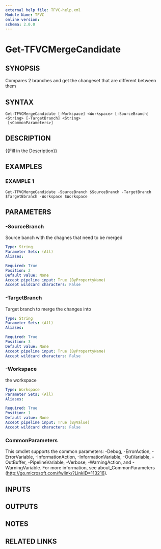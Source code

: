 ```yaml
---
external help file: TFVC-help.xml
Module Name: TFVC
online version:
schema: 2.0.0
---
```


# Get-TFVCMergeCandidate

## SYNOPSIS
Compares 2 branches and get the changeset that are different between them

## SYNTAX

```
Get-TFVCMergeCandidate [-Workspace] <Workspace> [-SourceBranch] <String> [-TargetBranch] <String>
 [<CommonParameters>]
```

## DESCRIPTION
{{Fill in the Description}}

## EXAMPLES

### EXAMPLE 1
```
Get-TFVCMergeCandidate -SourceBranch $SourceBranch -TargetBranch $TargetBbranch -Workspace $Workspace
```

## PARAMETERS

### -SourceBranch
Source banch with the chagnes that need to be merged

```yaml
Type: String
Parameter Sets: (All)
Aliases:

Required: True
Position: 2
Default value: None
Accept pipeline input: True (ByPropertyName)
Accept wildcard characters: False
```

### -TargetBranch
Target branch to merge the changes into

```yaml
Type: String
Parameter Sets: (All)
Aliases:

Required: True
Position: 3
Default value: None
Accept pipeline input: True (ByPropertyName)
Accept wildcard characters: False
```

### -Workspace
the workspace

```yaml
Type: Workspace
Parameter Sets: (All)
Aliases:

Required: True
Position: 1
Default value: None
Accept pipeline input: True (ByValue)
Accept wildcard characters: False
```

### CommonParameters
This cmdlet supports the common parameters: -Debug, -ErrorAction, -ErrorVariable, -InformationAction, -InformationVariable, -OutVariable, -OutBuffer, -PipelineVariable, -Verbose, -WarningAction, and -WarningVariable. For more information, see about_CommonParameters (http://go.microsoft.com/fwlink/?LinkID=113216).

## INPUTS

## OUTPUTS

## NOTES

## RELATED LINKS
